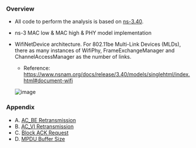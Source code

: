 ### Overview
* All code to perform the analysis is based on [ns-3.40](https://www.nsnam.org/releases/ns-3-40/).
* ns-3 MAC low & MAC high & PHY model implementation
* WifiNetDevice architecture. For 802.11be Multi-Link Devices (MLDs), there as many instances of WifiPhy, FrameExchangeManager and ChannelAccessManager as the number of links.
  * Reference: https://www.nsnam.org/docs/release/3.40/models/singlehtml/index.html#document-wifi
    
  ![image](https://www.nsnam.org/docs/release/3.40/models/singlehtml/_images/WifiArchitecture.png)

### Appendix
* A. [AC_BE Retransmission](https://github.com/violet0929/mlo_analysis/blob/main/ns3-analyzer/code_analysis/Appendix_A.md)
* B. [AC_VI Retransmission](https://github.com/violet0929/mlo_analysis/blob/main/ns3-analyzer/code_analysis/Appendix_B.md)
* C. [Block ACK Request](https://github.com/violet0929/mlo_analysis/blob/main/ns3-analyzer/code_analysis/Appendix_C.md)
* D. [MPDU Buffer Size](https://github.com/violet0929/mlo_analysis/blob/main/ns3-analyzer/code_analysis/Appendix_D.md)
